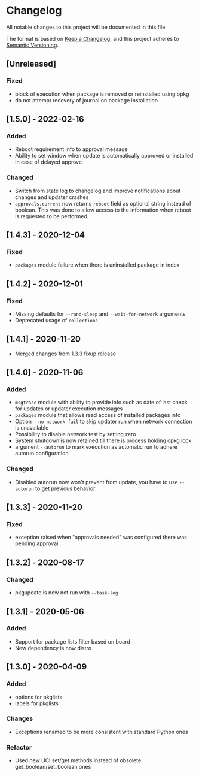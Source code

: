 # Changelog
All notable changes to this project will be documented in this file.

The format is based on [Keep a Changelog](https://keepachangelog.com/en/1.0.0/),
and this project adheres to [Semantic Versioning](https://semver.org/spec/v2.0.0.html).

## [Unreleased]
### Fixed
- block of execution when package is removed or reinstalled using opkg
- do not attempt recovery of journal on package installation


## [1.5.0] - 2022-02-16
### Added
- Reboot requirement info to approval message
- Ability to set window when update is automatically approved or installed in
  case of delayed approve

### Changed
- Switch from state log to changelog and improve notifications about changes and
  updater crashes
- `approvals.current` now returns `reboot` field as optional string instead of
  boolean. This was done to allow access to the information when reboot is
  requested to be performed.


## [1.4.3] - 2020-12-04
### Fixed
- `packages` module failure when there is uninstalled package in index


## [1.4.2] - 2020-12-01
### Fixed
- Missing defaults for `--rand-sleep` and `--wait-for-network` arguments
- Deprecated usage of `collections`


## [1.4.1] - 2020-11-20
- Merged changes from 1.3.3 fixup release


## [1.4.0] - 2020-11-06
### Added
- `msgtrace` module with ability to provide info such as date of last check for
  updates or updater execution messages
- `packages` module that allows read access of installed packages info
- Option `--no-network-fail` to skip updater run when network connection is
  unavailable
- Possibility to disable network test by setting zero
- System shutdown is now retained till there is process holding opkg lock
- argument `--autorun` to mark execution as automatic run to adhere autorun
  configuration

### Changed
- Disabled autorun now won't prevent from update, you have to use `--autorun` to
  get previous behavior


## [1.3.3] - 2020-11-20
### Fixed
- exception raised when "approvals needed" was configured there was pending
  approval

## [1.3.2] - 2020-08-17
### Changed
- pkgupdate is now not run with `--task-log`


## [1.3.1] - 2020-05-06
### Added
- Support for package lists filter based on board
- New dependency is now distro


## [1.3.0] - 2020-04-09
### Added
- options for pkglists
- labels for pkglists

### Changes
- Exceptions renamed to be more consistent with standard Python ones

### Refactor
- Used new UCI set/get methods instead of obsolete get_boolean/set_boolean ones
